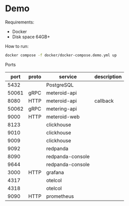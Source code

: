 # Demo

Requirements:
- Docker
- Disk space 64GB+
  
How to run:
```bash
docker compose -f docker/docker-compose.demo.yml up
```

Ports

| port  | proto | service              | description |
|-------|-------|----------------------|-------------|
| 5432  |       | PostgreSQL           |             |     
| 50061 | gRPC  | meteroid-api         |             |
| 8080  | HTTP  | meteroid-api         | callback    |
| 50062 | gRPC  | metering-api         |             |
| 9000  | HTTP  | meteroid-web         |             |
| 8123  |       | clickhouse           |             |
| 9010  |       | clickhouse           |             |
| 9009  |       | clickhouse           |             |
| 9092  |       | redpanda             |             |
| 8090  |       | redpanda-console     |             |
| 9644  |       | redpanda-console     |             |
| 3000  | HTTP  | grafana              |             |
| 4317  |       | otelcol              |             |
| 4318  |       | otelcol              |             |
| 9090  | HTTP  | prometheus           |             |
